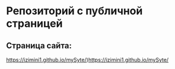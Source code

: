 # Репозиторий с публичной страницей

## Страница сайта:
https://izimini1.github.io/mySyte/)https://izimini1.github.io/mySyte/
